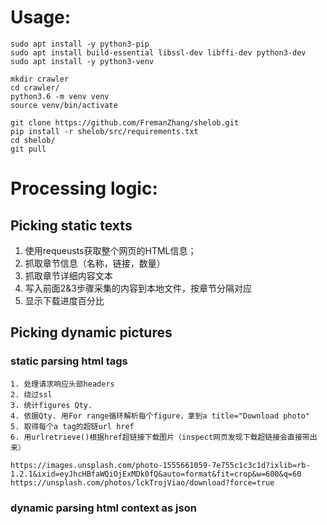 # Usage:

    sudo apt install -y python3-pip
    sudo apt install build-essential libssl-dev libffi-dev python3-dev
    sudo apt install -y python3-venv

    mkdir crawler
    cd crawler/
    python3.6 -m venv venv
    source venv/bin/activate
    
    git clone https://github.com/FremanZhang/shelob.git
    pip install -r shelob/src/requirements.txt
    cd shelob/
    git pull



# Processing logic:

## Picking static texts

1. 使用requeusts获取整个网页的HTML信息；
2. 抓取章节信息（名称，链接，数量）
3. 抓取章节详细内容文本
4. 写入前面2&3步骤采集的内容到本地文件，按章节分隔对应
5. 显示下载进度百分比


## Picking dynamic pictures

### static parsing html tags

    1. 处理请求响应头部headers
    2. 绕过ssl
    3. 统计figures Qty.
    4. 依据Qty. 用For range循环解析每个figure，拿到a title="Download photo" 
    5. 取得每个a tag的超链url href
    6. 用urlretrieve()根据href超链接下载图片（inspect网页发现下载超链接会直接带出来）

    https://images.unsplash.com/photo-1555661059-7e755c1c3c1d?ixlib=rb-1.2.1&ixid=eyJhcHBfaWQiOjExMDk0fQ&auto=format&fit=crop&w=600&q=60
    https://unsplash.com/photos/lckTrojViao/download?force=true


### dynamic parsing html context as json

